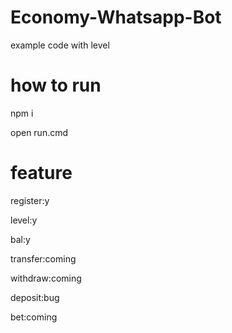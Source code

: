 # Economy-Whatsapp-Bot
example code with level

# how to run
npm i

open run.cmd

# feature
register:y

level:y

bal:y

transfer:coming

withdraw:coming

deposit:bug

bet:coming
